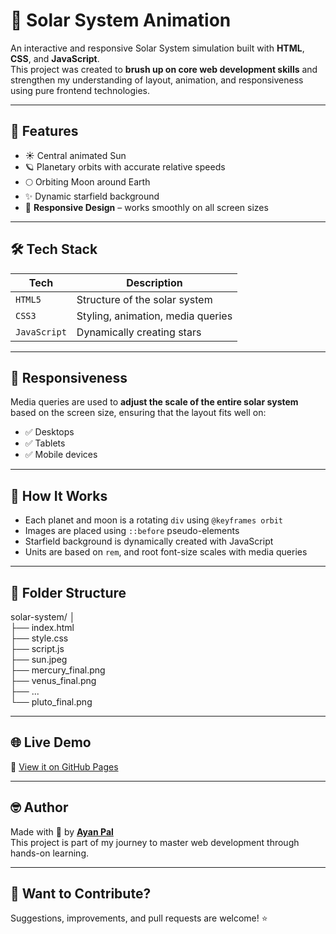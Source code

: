 # 🌌 Solar System Animation

An interactive and responsive Solar System simulation built with **HTML**, **CSS**, and **JavaScript**.  
This project was created to **brush up on core web development skills** and strengthen my understanding of layout, animation, and responsiveness using pure frontend technologies.



---

## 🚀 Features

- ☀️ Central animated Sun
- 🪐 Planetary orbits with accurate relative speeds
- 🌕 Orbiting Moon around Earth
- ✨ Dynamic starfield background
- 📱 **Responsive Design** – works smoothly on all screen sizes

---

## 🛠️ Tech Stack

| Tech      | Description                       |
|-----------|-----------------------------------|
| `HTML5`   | Structure of the solar system     |
| `CSS3`    | Styling, animation, media queries |
| `JavaScript` | Dynamically creating stars     |

---

## 📱 Responsiveness

Media queries are used to **adjust the scale of the entire solar system** based on the screen size, ensuring that the layout fits well on:

- ✅ Desktops
- ✅ Tablets
- ✅ Mobile devices

---

## 🌠 How It Works

- Each planet and moon is a rotating `div` using `@keyframes orbit`
- Images are placed using `::before` pseudo-elements
- Starfield background is dynamically created with JavaScript
- Units are based on `rem`, and root font-size scales with media queries

---

## 📂 Folder Structure

solar-system/
│
<br>
├── index.html
<br>
├── style.css
<br>
├── script.js
<br>
├── sun.jpeg
<br>
├── mercury_final.png
<br>
├── venus_final.png
<br>
├── ...
<br>
└── pluto_final.png

---

## 🌐 Live Demo

🔗 [View it on GitHub Pages](https://your-username.github.io/solar-system/)


---

## 🤓 Author

Made with 💛 by [**Ayan Pal**](https://github.com/student-Ayanpal) 
<br>
This project is part of my journey to master web development through hands-on learning.

---

## 🙌 Want to Contribute?

Suggestions, improvements, and pull requests are welcome! ⭐



